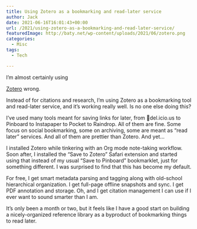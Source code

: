 ```yaml
---
title: Using Zotero as a bookmarking and read-later service
author: Jack
date: 2021-06-16T16:01:43+00:00
url: /2021/using-zotero-as-a-bookmarking-and-read-later-service/
featuredImage: http://baty.net/wp-content/uploads/2021/06/zotero.png
categories:
  - Misc
tags:
  - Tech

---
```

<!--kg-card-begin: html-->I&#8217;m almost certainly using 

[Zotero][1] wrong.

Instead of for citations and research, I&#8217;m using Zotero as a bookmarking tool and read-later service, and it&#8217;s working really well. Is no one else doing this?

I&#8217;ve used many tools meant for saving links for later, from del.icio.us to Pinboard to Instapaper to Pocket to Raindrop. All of them are fine. Some focus on social bookmarking, some on archiving, some are meant as &#8220;read later&#8221; services. And all of them are prettier than Zotero. And yet&#8230;

I installed Zotero while tinkering with an Org mode note-taking workflow. Soon after, I installed the &#8220;Save to Zotero&#8221; Safari extension and started using that instead of my usual &#8220;Save to Pinboard&#8221; bookmarklet, just for something different. I was surprised to find that this has become my default.

For free, I get smart metadata parsing and tagging along with old-school hierarchical organization. I get full-page offline snapshots and sync. I get PDF annotation and storage. Oh, and I get citation management I can use if I ever want to sound smarter than I am.

It&#8217;s only been a month or two, but it feels like I have a good start on building a nicely-organized reference library as a byproduct of bookmarking things to read later.

<!--kg-card-end: html-->

 [1]: https://www.zotero.org